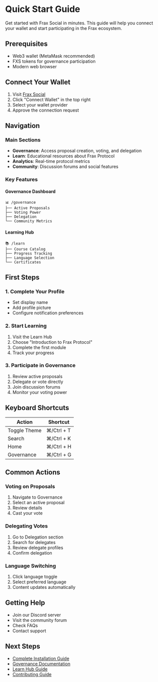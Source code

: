 # Quick Start Guide

Get started with Frax Social in minutes. This guide will help you connect your wallet and start participating in the Frax ecosystem.

## Prerequisites

- Web3 wallet (MetaMask recommended)
- FXS tokens for governance participation
- Modern web browser

## Connect Your Wallet

1. Visit [Frax Social](https://social.frax.finance)
2. Click "Connect Wallet" in the top right
3. Select your wallet provider
4. Approve the connection request

## Navigation

### Main Sections

- **Governance**: Access proposal creation, voting, and delegation
- **Learn**: Educational resources about Frax Protocol
- **Analytics**: Real-time protocol metrics
- **Community**: Discussion forums and social features

### Key Features

#### Governance Dashboard
```
📊 /governance
├── Active Proposals
├── Voting Power
├── Delegation
└── Community Metrics
```

#### Learning Hub
```
📚 /learn
├── Course Catalog
├── Progress Tracking
├── Language Selection
└── Certificates
```

## First Steps

### 1. Complete Your Profile
- Set display name
- Add profile picture
- Configure notification preferences

### 2. Start Learning
1. Visit the Learn Hub
2. Choose "Introduction to Frax Protocol"
3. Complete the first module
4. Track your progress

### 3. Participate in Governance
1. Review active proposals
2. Delegate or vote directly
3. Join discussion forums
4. Monitor your voting power

## Keyboard Shortcuts

| Action | Shortcut |
|--------|----------|
| Toggle Theme | ⌘/Ctrl + T |
| Search | ⌘/Ctrl + K |
| Home | ⌘/Ctrl + H |
| Governance | ⌘/Ctrl + G |

## Common Actions

### Voting on Proposals
1. Navigate to Governance
2. Select an active proposal
3. Review details
4. Cast your vote

### Delegating Votes
1. Go to Delegation section
2. Search for delegates
3. Review delegate profiles
4. Confirm delegation

### Language Switching
1. Click language toggle
2. Select preferred language
3. Content updates automatically

## Getting Help

- Join our Discord server
- Visit the community forum
- Check FAQs
- Contact support

## Next Steps

- [Complete Installation Guide](installation.md)
- [Governance Documentation](../features/governance.md)
- [Learn Hub Guide](../features/learn-hub.md)
- [Contributing Guide](../contributing/development-guide.md)
